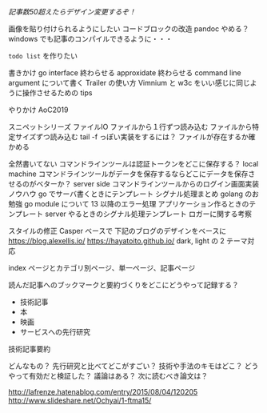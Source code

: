 *記事数50超えたらデザイン変更するぞ！*


画像を貼り付けられるようにしたい
コードブロックの改造
pandoc やめる？
windows でも記事のコンパイルできるように・・・

`todo list` を作りたい

書きかけ
  go interface 終わらせる
  approxidate 終わらせる
  command line argument について書く
  Trailer の使い方
  Vimnium と w3c をいい感じに同じように操作させるための tips 

やりかけ
  AoC2019

スニペットシリーズ
  ファイルIO
    ファイルから１行ずつ読み込む
    ファイルから特定サイズずつ読み込む
    tail -f っぽい実装をするには？
    ファイルが存在するか確かめる

全然書いてない
  コマンドラインツールは認証トークンをどこに保存する？
  local machine
  コマンドラインツールがデータを保存するならどこにデータを保存させるのがベターか？
  server side
  コマンドラインツールからのログイン画面実装ノウハウ
  go でサーバ書くときにテンプレート
  シグナル処理まとめ 
golang のお勉強
  go module について
  13 以降のエラー処理
  アプリケーション作るときのテンプレート
  server やるときのシグナル処理テンプレート
  ロガーに関する考察

スタイルの修正
  Casper ベースで
  下記のブログのデザインをベースに
  https://blog.alexellis.io/
  https://hayatoito.github.io/
  dark, light の 2 テーマ対応

index ページとカテゴリ別ページ、単一ページ、記事ページ

読んだ記事へのブックマークと要約づくりをどこにどうやって記録する？

* 技術記事
* 本
* 映画
* サービスへの先行研究


技術記事要約

どんなもの？
先行研究と比べてどこがすごい？
技術や手法のキモはどこ？
どうやって有効だと検証した？
議論はある？
次に読むべき論文は？

http://lafrenze.hatenablog.com/entry/2015/08/04/120205
http://www.slideshare.net/Ochyai/1-ftma15/
